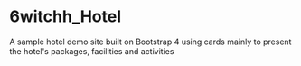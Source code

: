# 6witchh_Hotel
A sample hotel demo site built on Bootstrap 4 using cards mainly to present the hotel's packages, facilities and activities
